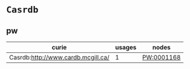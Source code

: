 # `Casrdb`

## pw

| curie                              |   usages | nodes                                           |
|------------------------------------|----------|-------------------------------------------------|
| Casrdb:http://www.cardb.mcgill.ca/ |        1 | [PW:0001168](https://bioregistry.io/PW:0001168) |


